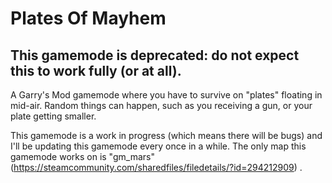 # Plates Of Mayhem

## This gamemode is deprecated: do not expect this to work fully (or at all).
A Garry's Mod gamemode where you have to survive on "plates" floating in mid-air. Random things can happen, such as you receiving a gun, or your plate getting smaller.

This gamemode is a work in progress (which means there will be bugs) and I'll be updating this gamemode every once in a while. The only map this gamemode works on is "gm_mars" (https://steamcommunity.com/sharedfiles/filedetails/?id=294212909) .
